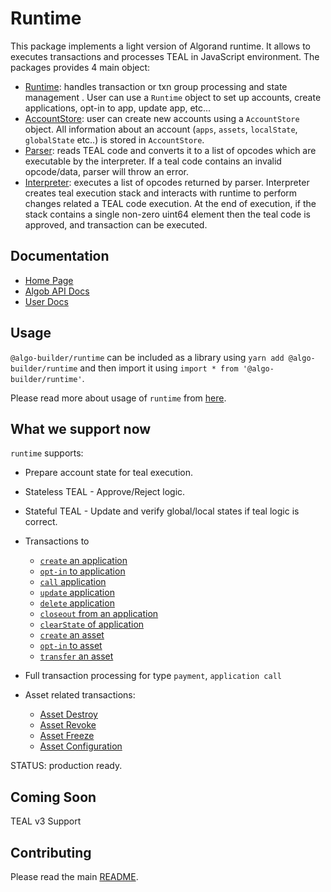 # Runtime

This package implements a light version of Algorand runtime. It allows to executes transactions and processes TEAL in JavaScript environment. The packages provides 4 main object:

- [Runtime](https://github.com/scale-it/algo-builder/blob/master/packages/runtime/src/runtime.ts): handles transaction or txn group processing and state management . User can use a `Runtime` object to set up accounts, create applications, opt-in to app, update app, etc...
- [AccountStore](https://github.com/scale-it/algo-builder/blob/master/packages/runtime/src/account.ts): user can create new accounts using a `AccountStore` object. All information about an account (`apps`, `assets`, `localState`, `globalState` etc..) is stored in `AccountStore`.
- [Parser](https://github.com/scale-it/algo-builder/tree/master/packages/runtime/src/parser): reads TEAL code and converts it to a list of opcodes which are executable by the interpreter. If a teal code contains an invalid opcode/data, parser will throw an error.
- [Interpreter](https://github.com/scale-it/algo-builder/tree/master/packages/runtime/src/interpreter): executes a list of opcodes returned by parser. Interpreter creates teal execution stack and interacts with runtime to perform changes related a TEAL code execution. At the end of execution, if the stack contains a single non-zero uint64 element then the teal code is approved, and transaction can be executed.

## Documentation

+ [Home Page](https://scale-it.github.io/algo-builder)
+ [Algob API Docs](https://scale-it.github.io/algo-builder/api/algob/index.html)
+ [User Docs](https://scale-it.github.io/algo-builder/guide/README)

## Usage

`@algo-builder/runtime` can be included as a library using `yarn add @algo-builder/runtime` and then import it using `import * from '@algo-builder/runtime'`.

Please read more about usage of `runtime` from [here](https://scale-it.github.io/algo-builder/guide/testing-teal.html).

## What we support now

`runtime` supports:

- Prepare account state for teal execution.
- Stateless TEAL - Approve/Reject logic.
- Stateful TEAL - Update and verify global/local states if teal logic is correct.
- Transactions to
  + [`create` an application](https://developer.algorand.org/docs/features/asc1/stateful/sdks/#create)
  + [`opt-in` to application](https://developer.algorand.org/docs/features/asc1/stateful/sdks/#opt-in)
  + [`call` application](https://developer.algorand.org/docs/features/asc1/stateful/sdks/#call-noop)
  + [`update` application](https://developer.algorand.org/docs/features/asc1/stateful/sdks/#update)
  + [`delete` application](https://developer.algorand.org/docs/features/asc1/stateful/sdks/#delete)
  + [`closeout` from an application](https://developer.algorand.org/docs/features/asc1/stateful/sdks/#close-out)
  + [`clearState` of application](https://developer.algorand.org/docs/features/asc1/stateful/sdks/#clear-state)
  + [`create` an asset](https://developer.algorand.org/docs/features/transactions/#create-an-asset)
  + [`opt-in` to asset](https://developer.algorand.org/docs/features/transactions/#asset-transfer-transaction)
  + [`transfer` an asset](https://developer.algorand.org/docs/reference/transactions/#asset-transfer-transaction)

- Full transaction processing for type `payment`, `application call`
- Asset related transactions:
    - [Asset Destroy](https://developer.algorand.org/docs/reference/transactions/#asset-configuration-transaction)
    - [Asset Revoke](https://developer.algorand.org/docs/reference/transactions/#asset-clawback-transaction)
    - [Asset Freeze](https://developer.algorand.org/docs/reference/transactions/#asset-freeze-transaction)
    - [Asset Configuration](https://developer.algorand.org/docs/reference/transactions/#asset-configuration-transaction)

STATUS: production ready.

## Coming Soon

TEAL v3 Support

## Contributing

Please read the main [README](https://github.com/scale-it/algo-builder/blob/master/README.md).
